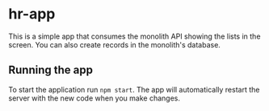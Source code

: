 # hr-app
This is a simple app that consumes the monolith API showing the lists in the screen. You can also create records in the monolith's database.

## Running the app
To start the application run `npm start`. The app will automatically restart the server with the new code when you make changes.

